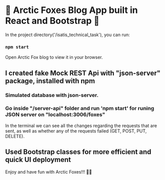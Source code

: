 # 🌱 Arctic Foxes Blog App built in React and Bootstrap 🌱

In the project directory('/isatis_technical_task'), you can run:

### `npm start`

Open Arctic Fox blog to view it in your browser.

## I created fake Mock REST Api with "json-server" package, installed with npm

### Simulated database with json-server.

### Go inside "/server-api" folder and run 'npm start' for runing JSON server on "localhost:3006/foxes"

In the terminal we can see all the changes regarding the requests that are sent, as well as whether any of the requests failed (GET, POST, PUT, DELETE).

## Used Bootstrap classes for more efficient and quick UI deployment

Enjoy and have fun with Arctic Foxes!!! 👋👋
